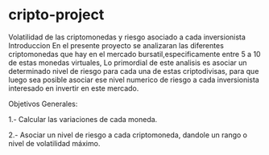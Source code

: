 ﻿# cripto-project
Volatilidad de las criptomonedas y riesgo asociado a cada inversionista
Introduccion
En el presente proyecto se analizaran las diferentes criptomonedas que hay en el mercado bursatil,especificamente entre 5 a 10 de estas monedas virtuales, Lo primordial de este analisis es asociar un determinado nivel de riesgo para cada una de estas criptodivisas, para que luego sea posible asociar ese nivel numerico de riesgo a cada inversionista interesado en invertir en este mercado.

Objetivos Generales:

1.- Calcular las variaciones de cada moneda.

2.- Asociar un nivel de riesgo a cada criptomoneda, dandole un rango o nivel de volatilidad máximo.
